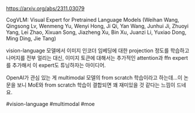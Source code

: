 https://arxiv.org/abs/2311.03079

CogVLM: Visual Expert for Pretrained Language Models (Weihan Wang, Qingsong Lv, Wenmeng Yu, Wenyi Hong, Ji Qi, Yan Wang, Junhui Ji, Zhuoyi Yang, Lei Zhao, Xixuan Song, Jiazheng Xu, Bin Xu, Juanzi Li, Yuxiao Dong, Ming Ding, Jie Tang)

vision-language 모델에서 이미지 인코더 임베딩에 대한 projection 정도를 학습하고 나머지를 전부 얼리는 대신, 이미지 토큰에 대해서는 추가적인 attention과 ffn expert를 추가해서 이 expert도 튜닝하자는 아이디어.

OpenAI가 관심 있는 게 multimodal 모델의 from scratch 학습이라고 하는데...이 논문을 보니 MoE와 from scratch 학습이 결합되면 꽤 재미있을 것 같다는 느낌이 드네요.

#vision-language #multimodal #moe 